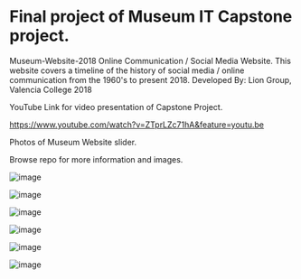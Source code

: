 # Final project of Museum IT Capstone project.
Museum-Website-2018
Online Communication / Social Media Website. This website covers a timeline of the history of social media / online communication from the 1960's to present 2018. Developed By:  Lion Group, Valencia College 2018

YouTube Link for video presentation of Capstone Project.

https://www.youtube.com/watch?v=ZTprLZc71hA&feature=youtu.be


Photos of Museum Website slider.

Browse repo for more information and images. 

 ![image](https://user-images.githubusercontent.com/23155302/39595194-c627c56e-4edc-11e8-965b-a3285df9961a.png)

![image](https://user-images.githubusercontent.com/23155302/39595212-d53566d8-4edc-11e8-9219-6d8815ee3e03.png)

![image](https://user-images.githubusercontent.com/23155302/39595237-e36d487e-4edc-11e8-89ee-310f7464fd99.png)

![image](https://user-images.githubusercontent.com/23155302/39595265-f42f6944-4edc-11e8-9a6c-bc61850c40f8.png)

![image](https://user-images.githubusercontent.com/23155302/39595281-02db4062-4edd-11e8-8bfd-d790470340a6.png)

![image](https://user-images.githubusercontent.com/23155302/39595303-128c01fe-4edd-11e8-8aef-d55880a37a00.png)



